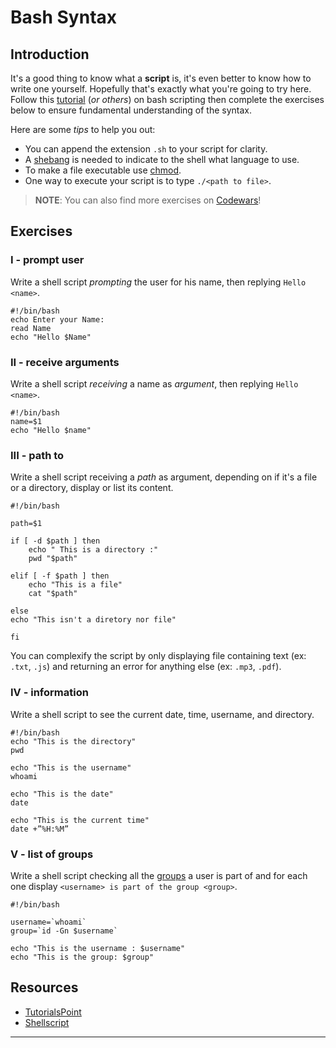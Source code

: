 # Bash Syntax

## Introduction

It's a good thing to know what a **script** is, it's even better to know how to write one yourself. Hopefully that's exactly what you're going to try here. Follow this [tutorial](https://www.learnshell.org/) (_or others_) on bash scripting then complete the exercises below to ensure fundamental understanding of the syntax. 

Here are some _tips_ to help you out:

* You can append the extension `.sh` to your script for clarity.
* A [shebang](https://en.wikipedia.org/wiki/Shebang_(Unix)) is needed to indicate to the shell what language to use.
* To make a file executable use [chmod](https://askubuntu.com/questions/229589/how-to-make-a-file-e-g-a-sh-script-executable-so-it-can-be-run-from-a-termi).
* One way to execute your script is to type `./<path to file>`.

> **NOTE**: You can also find more exercises on [Codewars](https://www.codewars.com/)!

## Exercises

### I - prompt user

Write a shell script *prompting* the user for his name, then replying `Hello <name>`.

	#!/bin/bash
	echo Enter your Name:
	read Name
	echo "Hello $Name"


### II - receive arguments

Write a shell script *receiving* a name as *argument*, then replying `Hello <name>`.

	#!/bin/bash
	name=$1
	echo "Hello $name"


### III - path to

Write a shell script receiving a *path* as argument, depending on if it's a file or a directory, display or list its content.

	#!/bin/bash
	
	path=$1
	
	if [ -d $path ] then	
		echo " This is a directory :"
		pwd "$path"
	
	elif [ -f $path ] then
		echo "This is a file"
		cat "$path"

	else
	echo "This isn't a diretory nor file"

	fi

You can complexify the script by only displaying file containing text (ex: `.txt`, `.js`) and returning an error for anything else (ex: `.mp3`, `.pdf`).

### IV - information

Write a shell script to see the current date, time, username, and directory.

	#!/bin/bash
	echo "This is the directory"
	pwd
	
	echo "This is the username"
	whoami
	
	echo "This is the date"
	date
	
	echo "This is the current time"
	date +”%H:%M”
	

### V - list of groups

Write a shell script checking all the [groups](https://www.cyberciti.biz/faq/linux-show-groups-for-user/) a user is part of and for each one display `<username> is part of the group <group>`.

	#!/bin/bash
	
	username=`whoami`
	group=`id -Gn $username`
	
	echo "This is the username : $username"
	echo "This is the group: $group"


## Resources

* [TutorialsPoint](https://www.tutorialspoint.com/unix/shell_scripting.htm)
* [Shellscript](https://www.shellscript.sh/)
****